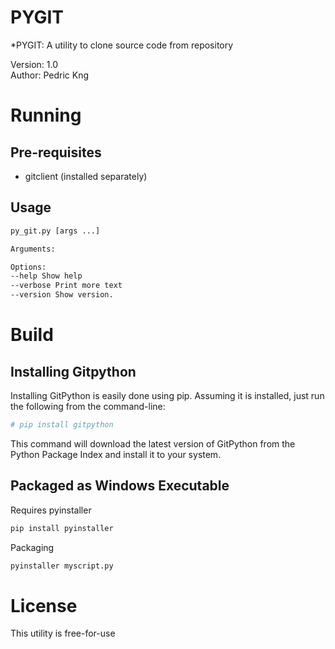 PYGIT
===============

*PYGIT: A utility to clone source code from repository

Version:  1.0  
Author:   Pedric Kng

# Running

## Pre-requisites
- gitclient (installed separately)

## Usage

```bash
py_git.py [args ...]

Arguments:

Options:  
--help Show help
--verbose Print more text
--version Show version.

```

# Build

## Installing Gitpython
Installing GitPython is easily done using pip. Assuming it is installed, just run the following from the command-line:
```bash
# pip install gitpython
```
This command will download the latest version of GitPython from the Python Package Index and install it to your system.

##  Packaged as Windows Executable

Requires pyinstaller  
```bash
pip install pyinstaller
```

Packaging
```bash
pyinstaller myscript.py
```

# License
This utility is free-for-use
